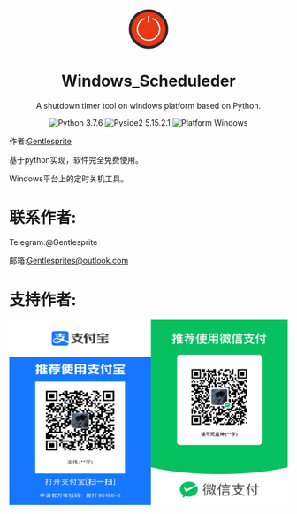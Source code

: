 <p align="center">
  <img width="15%" align="center" src="https://github.com/Gentlesprite/Windows_Scheduleder/blob/main/resources/logo_96.png" alt="logo">
</p>
  <h1 align="center">
  Windows_Scheduleder
</h1>
<p align="center">
</p>
<p align="center">
  A shutdown timer tool on windows platform based on Python.
</p>
<p align="center">
  <a style="text-decoration:none">
    <img src="https://img.shields.io/badge/Python-3.7.6-blue.svg?color=00B16A" alt="Python 3.7.6"/>
  </a>
  <a style="text-decoration:none">
    <img src="https://img.shields.io/badge/Pyside2-5.15.2.1%20-blue?color=00B16A" alt="Pyside2 5.15.2.1"/>
  </a>
  <a style="text-decoration:none">
    <img src="https://img.shields.io/badge/Platform-Windows%20-blue?color=00B16A" alt="Platform Windows"/>
  </a>
</p>


作者:[Gentlesprite](https://github.com/Gentlesprite)

基于python实现，软件完全免费使用。


Windows平台上的定时关机工具。

# 联系作者:
  Telegram:@Gentlesprite

  邮箱:Gentlesprites@outlook.com

# 支持作者:

![image](https://github.com/Gentlesprite/Windows_Scheduleder/blob/main/resources/pay.png)

